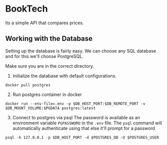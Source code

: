 # BookTech

Its a simple API that compares prices.

## Working with the Database

Setting up the database is fairly easy. We can choose any SQL database and for
this we'll choose PostgreSQL.

Make sure you are in the correct directory.

1. Initialize the database with default configurations.
```
docker pull postgres
```

2. Run postgres container in docker
```
docker run --env-file=.env -p $DB_HOST_PORT:$DB_REMOTE_PORT -v $DB_MOUNT_VOLUME:$PGDATA postgres:latest
```

3. Connect to postgres via psql
The password is available as an environment variable `PGPASSWORD` in the `.env`
file. The `psql` command will automatically authenticate using that else it'll prompt for a password
```
psql -h 127.0.0.1 -p $DB_HOST_PORT -d $POSTGRES_DB -U $POSTGRES_USER
```
